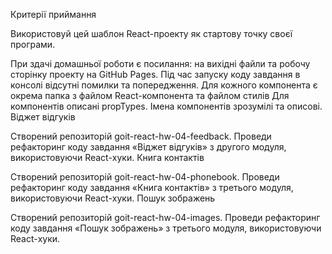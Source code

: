 Критерії приймання

Використовуй цей шаблон React-проекту як стартову точку своєї програми.

При здачі домашньої роботи є посилання: на вихідні файли та робочу сторінку проекту на GitHub Pages.
Під час запуску коду завдання в консолі відсутні помилки та попередження.
Для кожного компонента є окрема папка з файлом React-компонента та файлом стилів
Для компонентів описані propTypes.
Імена компонентів зрозумілі та описові.
Віджет відгуків​

Створений репозиторій goit-react-hw-04-feedback.
Проведи рефакторинг коду завдання «Віджет відгуків» з другого модуля, використовуючи React-хуки.
Книга контактів​

Створений репозиторій goit-react-hw-04-phonebook.
Проведи рефакторинг коду завдання «Книга контактів» з третього модуля, використовуючи React-хуки.
Пошук зображень​

Створений репозиторій goit-react-hw-04-images.
Проведи рефакторинг коду завдання «Пошук зображень» з третього модуля, використовуючи React-хуки.